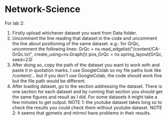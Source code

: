 # Network-Science
For lab 2: 
1. Firstly upload whichever dataset you want from Data folder.
2. Uncomment the line reading that dataset in the code and uncomment the line about positioning of the same dataset. e.g.: for GrQc, uncomment the following lines:
GrQc = nx.read_edgelist("/content/CA-GrQc.txt", create_using=nx.Graph())
pos_GrQc = nx.spring_layout(GrQc, seed=23)
3. After doing so, copy the path of the dataset you want to work with and paste it in quotation marks. I use GoogleColab so my file paths look like /content/... but if you don't use GoogleColab, the code should work fine but the file path would be different. 
4. After loading dataset, go to the section addressing the dataset. There is one section for each dataset and by running that section you should get the same figures and result as I did. For some datasets it might take a few minutes to get output.
NOTE 1: the youtube dataset takes long so to check the results you could check them without youtube dataset.
NOTE 2: it seems that gpmetis and mlrmcl have problems in their results.